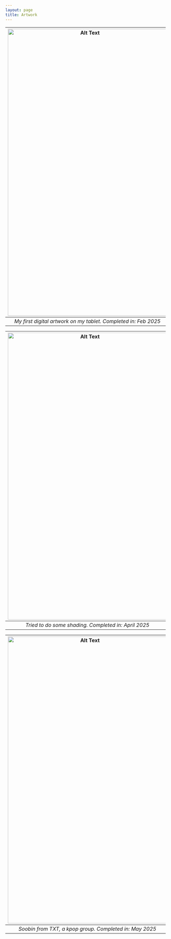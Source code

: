 ```yaml
---
layout: page
title: Artwork
---
```


| <img src="https://sunainapati.github.io/assets/flower.jpg" alt="Alt Text" width="500" height="900">|
|:--:| 
| *My first digital artwork on my tablet. Completed in: Feb 2025* |

 





|<img src="https://sunainapati.github.io/assets/lady.jpg" alt="Alt Text" width="500" height="900">| 
|:--:| 
| *Tried to do some shading. Completed in: April 2025* |





|<img src="https://sunainapati.github.io/assets/soobin.jpg" alt="Alt Text" width="500" height="900">|
|:--:| 
| *Soobin from TXT, a kpop group. Completed in: May 2025* |
